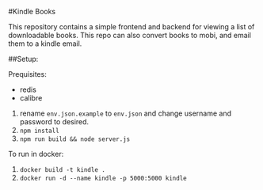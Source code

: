 #Kindle Books

This repository contains a simple frontend and backend for viewing a list of downloadable books. 
This repo can also convert books to mobi, and email them to a kindle email. 

##Setup:

Prequisites:
- redis
- calibre

1. rename `env.json.example` to `env.json` and change username and password to desired.
2. `npm install`
3. `npm run build && node server.js` 

To run in docker:
1. `docker build -t kindle .`
2. `docker run -d --name kindle -p 5000:5000 kindle`
